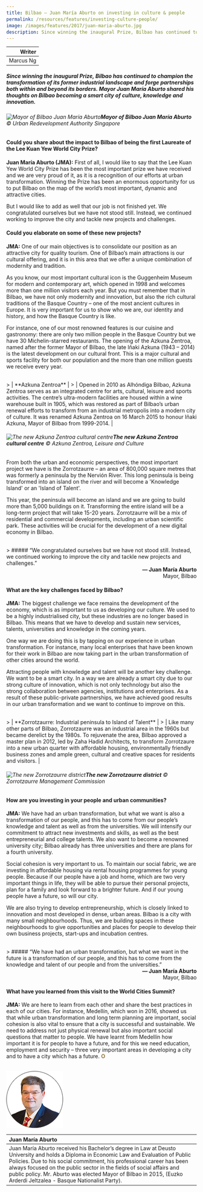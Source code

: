 ```yaml
---
title: Bilbao – Juan María Aburto on investing in culture & people
permalink: /resources/features/investing-culture-people/
image: /images/features/2017/juan-maria-aburto.jpg
description: Since winning the inaugural Prize, Bilbao has continued to champion the transformation of its former industrial landscape and forge partnerships both within and beyond its borders. Mayor Juan María Aburto shared his thoughts on Bilbao becoming a smart city of culture, knowledge and innovation.
---
```


| Writer |
|---:|
| Marcus Ng |

##### Since winning the inaugural Prize, Bilbao has continued to champion the transformation of its former industrial landscape and forge partnerships both within and beyond its borders. Mayor Juan María Aburto shared his thoughts on Bilbao becoming a smart city of culture, knowledge and innovation.

###### ![Mayor of Bilbao Juan María Aburto](/images/features/2017/juan-maria-aburto.jpg/)**Mayor of Bilbao Juan María Aburto** © Urban Redevelopment Authority Singapore

#### **Could you share about the impact to Bilbao of being the first Laureate of the Lee Kuan Yew World City Prize?**

**Juan María Aburto (JMA):** First of all, I would like to say that the Lee Kuan Yew World City Prize has been the most important prize we have received and we are very proud of it, as it is a recognition of our efforts at urban transformation. Winning the Prize has been an enormous opportunity for us to put Bilbao on the map of the world’s most important, dynamic and attractive cities.

But I would like to add as well that our job is not finished yet. We congratulated ourselves but we have not stood still. Instead, we continued working to improve the city and tackle new projects and challenges.

#### **Could you elaborate on some of these new projects?**

**JMA:** One of our main objectives is to consolidate our position as an attractive city for quality tourism. One of Bilbao’s main attractions is our cultural offering, and it is in this area that we offer a unique combination of modernity and tradition.

As you know, our most important cultural icon is the Guggenheim Museum for modern and contemporary art, which opened in 1998 and welcomes more than one million visitors each year. But you must remember that in Bilbao, we have not only modernity and innovation, but also the rich cultural traditions of the Basque Country – one of the most ancient cultures in Europe. It is very important for us to show who we are, our identity and history, and how the Basque Country is like.

For instance, one of our most renowned features is our cuisine and gastronomy: there are only two million people in the Basque Country but we have 30 Michelin-starred restaurants. The opening of the Azkuna Zentroa, named after the former Mayor of Bilbao, the late Iñaki Azkuna (1943 – 2014) is the latest development on our cultural front. This is a major cultural and sports facility for both our population and the more than one million guests we receive every year.

<br>
> | **Azkuna Zentroa** |
> | Opened in 2010 as Alhóndiga Bilbao, Azkuna Zentroa serves as an integrated centre for arts, cultural, leisure and sports activities. The centre’s ultra-modern facilities are housed within a wine warehouse built in 1905, which was restored as part of Bilbao’s urban renewal efforts to transform from an industrial metropolis into a modern city of culture. It was renamed Azkuna Zentroa on 16 March 2015 to honour Iñaki Azkuna, Mayor of Bilbao from 1999-2014. |

###### ![The new Azkuna Zentroa cultural centre](/images/features/2017/azkuna-zentroa.jpg/)**The new Azkuna Zentroa cultural centre** © Azkuna Zentroa, Leisure and Culture

From both the urban and economic perspectives, the most important project we have is the Zorrotzaurre – an area of 800,000 square metres that was formerly a peninsula by the Nervión River. This long peninsula is being transformed into an island on the river and will become a 'Knowledge Island' or an 'Island of Talent'.

This year, the peninsula will become an island and we are going to build more than 5,000 buildings on it. Transforming the entire island will be a long-term project that will take 15-20 years. Zorrotzaurre will be a mix of residential and commercial developments, including an urban scientific park. These activities will be crucial for the development of a new digital economy in Bilbao.

<br>
> ##### “We congratulated ourselves but we have not stood still. Instead, we continued working to improve the city and tackle new projects and challenges.”

<div align="right"><b>— Juan María Aburto</b><br>Mayor, Bilbao</div>

#### **What are the key challenges faced by Bilbao?**

**JMA:** The biggest challenge we face remains the development of the economy, which is as important to us as developing our culture. We used to be a highly industrialised city, but these industries are no longer based in Bilbao. This means that we have to develop and sustain new services, talents, universities and knowledge in the coming years.

One way we are doing this is by tapping on our experience in urban transformation. For instance, many local enterprises that have been known for their work in Bilbao are now taking part in the urban transformation of other cities around the world.

Attracting people with knowledge and talent will be another key challenge. We want to be a smart city. In a way we are already a smart city due to our strong culture of innovation, which is not only technology but also the strong collaboration between agencies, institutions and enterprises. As a result of these public-private partnerships, we have achieved good results in our urban transformation and we want to continue to improve on this.

<br>
> | **Zorrotzaurre: Industrial peninsula to Island of Talent** |
> | Like many other parts of Bilbao, Zorrotzaurre was an industrial area in the 1960s but became derelict by the 1980s. To rejuvenate the area, Bilbao approved a master plan in 2012, led by Zaha Hadid Architects, to transform Zorrotzaure into a new urban quarter with affordable housing, environmentally friendly business zones and ample green, cultural and creative spaces for residents and visitors. |

###### ![The new Zorrotzaurre district](/images/features/2017/zorrotzaurre.jpg/)**The new Zorrotzaurre district** © Zorrotzaurre Management Commission

#### **How are you investing in your people and urban communities?**

**JMA:** We have had an urban transformation, but what we want is also a transformation of our people, and this has to come from our people’s knowledge and talent as well as from the universities. We will intensify our commitment to attract new investments and skills, as well as the best entrepreneurial and college talents. We also want to become a renowned university city; Bilbao already has three universities and there are plans for a fourth university.

Social cohesion is very important to us. To maintain our social fabric, we are investing in affordable housing via rental housing programmes for young people. Because if our people have a job and home, which are two very important things in life, they will be able to pursue their personal projects, plan for a family and look forward to a brighter future. And if our young people have a future, so will our city.

We are also trying to develop entrepreneurship, which is closely linked to innovation and most developed in dense, urban areas. Bilbao is a city with many small neighbourhoods. Thus, we are building spaces in these neighbourhoods to give opportunities and places for people to develop their own business projects, start-ups and incubation centres.

<br>
> ##### “We have had an urban transformation, but what we want in the future is a transformation of our people, and this has to come from the knowledge and talent of our people and from the universities.”

<div align="right"><b>— Juan María Aburto</b><br>Mayor, Bilbao</div>

#### **What have you learned from this visit to the World Cities Summit?**

**JMA:** We are here to learn from each other and share the best practices in each of our cities. For instance, Medellín, which won in 2016, showed us that while urban transformation and long term planning are important, social cohesion is also vital to ensure that a city is successful and sustainable. We need to address not just physical renewal but also important social questions that matter to people. We have learnt from Medellín how important it is for people to have a future, and for this we need education, employment and security – three very important areas in developing a city and to have a city which has a future. **<font color="#967942">O</font>** 

<br>

<div style="width:150px"><img src="/images/features/2017/juan-maria-aburto2.png" alt="Juan María Aburto" /></div>

| **Juan María Aburto** |
|:---|
| Juan María Aburto received his Bachelor’s degree in Law at Deusto University and holds a Diploma in Economic Law and Evaluation of Public Policies. Due to his social commitment, his professional career has been always focused on the public sector in the fields of social affairs and public policy. Mr. Aburto was elected Mayor of Bilbao in 2015, (Euzko Arderdi Jeltzalea - Basque Nationalist Party). |
